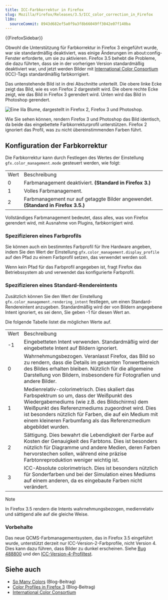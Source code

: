 ```yaml
---
title: ICC-Farbkorrektur in Firefox
slug: Mozilla/Firefox/Releases/3.5/ICC_color_correction_in_Firefox
l10n:
  sourceCommit: 8943d682ef5a0f9a3f8b66049ff3042e07f140ba
---
```


{{FirefoxSidebar}}

Obwohl die Unterstützung für Farbkorrektur in Firefox 3 eingeführt wurde, war sie standardmäßig deaktiviert, was einige Änderungen im about:config-Fenster erforderte, um sie zu aktivieren. Firefox 3.5 behebt die Probleme, die dazu führten, dass sie in der vorherigen Version standardmäßig deaktiviert war, und jetzt werden Bilder mit [International Color Consortium](https://www.color.org/index.xalter) (ICC)-Tags standardmäßig farbkorrigiert.

Das untenstehende Bild ist in drei Abschnitte unterteilt. Die obere linke Ecke zeigt das Bild, wie es von Firefox 2 dargestellt wird. Die obere rechte Ecke zeigt, wie das Bild in Firefox 3 gerendert wird. Unten wird das Bild in Photoshop gerendert.

![Eine lila Blume, dargestellt in Firefox 2, Firefox 3 und Photoshop.](iccsample.jpg)

Wie Sie sehen können, rendern Firefox 3 und Photoshop das Bild identisch, da beide das eingebettete Farbkorrekturprofil unterstützen. Firefox 2 ignoriert das Profil, was zu nicht übereinstimmenden Farben führt.

## Konfiguration der Farbkorrektur

Die Farbkorrektur kann durch Festlegen des Wertes der Einstellung `gfx.color_management.mode` gesteuert werden, wie folgt:

<table>
  <tbody>
    <tr>
      <td>Wert</td>
      <td>Beschreibung</td>
    </tr>
    <tr>
      <td>0</td>
      <td>
        Farbmanagement deaktiviert. <strong>(Standard in Firefox 3.)</strong>
      </td>
    </tr>
    <tr>
      <td>1</td>
      <td>Volles Farbmanagement.</td>
    </tr>
    <tr>
      <td>2</td>
      <td>
        Farbmanagement nur auf getaggte Bilder angewendet.
        <strong>(Standard in Firefox 3.5.)</strong>
      </td>
    </tr>
  </tbody>
</table>

Vollständiges Farbmanagement bedeutet, dass alles, was von Firefox gerendert wird, mit Ausnahme von Plugins, farbkorrigiert wird.

### Spezifizieren eines Farbprofils

Sie können auch ein bestimmtes Farbprofil für Ihre Hardware angeben, indem Sie den Wert der Einstellung `gfx.color_management.display_profile` auf den Pfad zu einem Farbprofil setzen, das verwendet werden soll.

Wenn kein Pfad für das Farbprofil angegeben ist, fragt Firefox das Betriebssystem ab und verwendet das konfigurierte Farbprofil.

### Spezifizieren eines Standard-Rendereintents

Zusätzlich können Sie den Wert der Einstellung `gfx.color_management.rendering_intent` festlegen, um einen Standard-Rendereintent anzugeben. Standardmäßig wird der von Bildern angegebene Intent ignoriert, es sei denn, Sie geben -1 für diesen Wert an.

Die folgende Tabelle listet die möglichen Werte auf.

<table>
  <tbody>
    <tr>
      <td>Wert</td>
      <td>Beschreibung</td>
    </tr>
    <tr>
      <td>-1</td>
      <td>
        Eingebetteten Intent verwenden. Standardmäßig wird der eingebettete Intent auf Bildern ignoriert.
      </td>
    </tr>
    <tr>
      <td>0</td>
      <td>
        Wahrnehmungsbezogen. Veranlasst Firefox, das Bild so zu rendern, dass die Details im gesamten Tonwertbereich des Bildes erhalten bleiben. Nützlich für die allgemeine Darstellung von Bildern, insbesondere für Fotografien und andere Bilder.
      </td>
    </tr>
    <tr>
      <td>1</td>
      <td>
        Medienrelativ-colorimetrisch. Dies skaliert das Farbspektrum so um, dass der Weißpunkt des Wiedergabemediums (wie z.B. des Bildschirms) dem Weißpunkt des Referenzmediums zugeordnet wird. Dies ist besonders nützlich für Farben, die auf ein Medium mit einem kleineren Farbumfang als das Referenzmedium abgebildet wurden.
      </td>
    </tr>
    <tr>
      <td>2</td>
      <td>
        Sättigung. Dies bewahrt die Lebendigkeit der Farbe auf Kosten der Genauigkeit des Farbtons. Dies ist besonders nützlich für Diagramme und andere Medien, deren Farben hervorstechen sollen, während eine präzise Farbtonreproduktion weniger wichtig ist.
      </td>
    </tr>
    <tr>
      <td>3</td>
      <td>
        ICC-Absolute colorimetrisch. Dies ist besonders nützlich für Sonderfarben und bei der Simulation eines Mediums auf einem anderen, da es eingebaute Farben nicht verändert.
      </td>
    </tr>
  </tbody>
</table>

> [!NOTE]
> In Firefox 3.5 rendern die Intents wahrnehmungsbezogen, medienrelativ und sättigend alle auf die gleiche Weise.

### Vorbehalte

Das neue QCMS-Farbmanagementsystem, das in Firefox 3.5 eingeführt wurde, unterstützt derzeit nur ICC-Version-2-Farbprofile, nicht Version 4. Dies kann dazu führen, dass Bilder zu dunkel erscheinen. Siehe [Bug 488800](https://bugzil.la/488800) und den [ICC-Version-4-Profiltest](https://www.color.org/version4html.xalter).

## Siehe auch

- [So Many Colors](https://bholley.wordpress.com/2008/09/12/so-many-colors/) (Blog-Beitrag)
- [Color Profiles in Firefox 3](https://johnresig.com/blog/color-profiles/) (Blog-Beitrag)
- [International Color Consortium](https://www.color.org/index.xalter)
